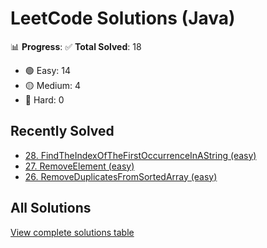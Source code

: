 # LeetCode Solutions (Java)

📊 **Progress**:
✅ **Total Solved**: 18
- 🟢 Easy: 14
- 🟡 Medium: 4
- 🔴 Hard: 0

## Recently Solved
- [28. FindTheIndexOfTheFirstOccurrenceInAString (easy)](src/easy/_28_FindTheIndexOfTheFirstOccurrenceInAString.java)
- [27. RemoveElement (easy)](src/easy/_27_RemoveElement.java)
- [26. RemoveDuplicatesFromSortedArray (easy)](src/easy/_26_RemoveDuplicatesFromSortedArray.java)

## All Solutions
[View complete solutions table](solutions.md)
